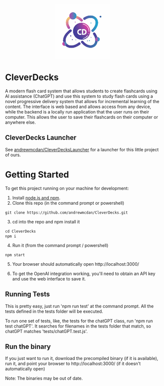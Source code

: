 <p align="center">
  <img src="https://github.com/andrewmcdan/CleverDecks/blob/main/web/img/favicon-180x180.png?raw=true" alt="Image CleverDecks Logo" width="180"/>
</p>


# CleverDecks
A modern flash card system that allows students to create flashcards using AI assistance (ChatGPT) and use this system to study flash cards using a novel progressive delivery system that allows for incremental learning of the content. The interface is web based and allows access from any device, while the backend is a locally run application that the user runs on their computer. This allows the user to save their flashcards on their computer or anywhere else.

## CleverDecks Launcher
See [andrewmcdan/CleverDecksLauncher](https://github.com/andrewmcdan/CleverDecksLauncher) for a launcher for this little project of ours.

# Getting Started
To get this project running on your machine for development:
1. Install [node.js and npm](https://nodejs.org/en/download). 
2. Clone this repo (in the command prompt or powershell)
```
git clone https://github.com/andrewmcdan/CleverDecks.git
```
3. cd into the repo and npm install it
```
cd CleverDecks
npm i
```
4. Run it (from the command prompt / powershell)
```
npm start
```
5. Your browser should automatically open http://localhost:3000/

6. To get the OpenAI integration working, you'll need to obtain an API key and use the web interface to save it.

## Running Tests
This is pretty easy, just run 'npm run test' at the command prompt. All the tests defined in the tests folder will be executed.

To run one set of tests, like, the tests for the chatGPT class, run 'npm run test chatGPT'. It searches for filenames in the tests folder that match, so chatGPT matches 'tests/chatGPT.test.js'.

## Run the binary
If you just want to run it, download the precompiled binary (if it is available), run it, and point your browser to http://localhost:3000/ (if it doesn't automatically open)

Note: The binaries may be out of date.